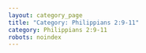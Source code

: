 ```yaml
---
layout: category_page
title: "Category: Philippians 2:9-11"
category: Philippians 2:9-11
robots: noindex
---
```


